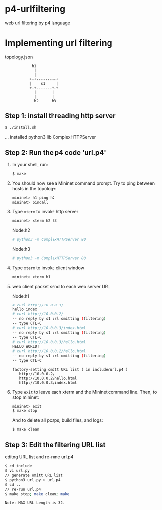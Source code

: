 # p4-urlfiltering
web url filtering by p4 language


# Implementing url filtering 

topology.json

                h1
                 |
                 |
               +-+---------+
               |    s1     |
               +-+-------+-+
                 |       |
                 |       |
                 h2      h3


## Step 1: install threading http server

   ```bash
   $ ./install.sh
   ```
   ... installed python3 lib ComplexHTTPServer


## Step 2: Run the p4 code 'url.p4'

1. In your shell, run:

   ```bash
   $ make 
   ```

2. You should now see a Mininet command prompt. Try to ping between
   hosts in the topology:
   ```bash
   mininet> h1 ping h2
   mininet> pingall
   ```

3. Type `xterm` to invoke http server
   ```bash
   mininet> xterm h2 h3
   ```
   Node:h2
   ```bash
   # python3 -m ComplexHTTPServer 80
   ```

   Node:h3
   ```bash
   # python3 -m ComplexHTTPServer 80
   ```


4. Type `xterm` to invoke client window
   ```bash
   mininet> xterm h1
   ```

5. web client packet send to each web server URL

   Node:h1
   ```bash
   # curl http://10.0.0.3/
   hello index
   # curl http://10.0.0.2/
   -- no reply by s1 url omitting (filtering)
   -- type CTL-C
   # curl http://10.0.0.3/index.html
   -- no reply by s1 url omitting (filtering)
   -- type CTL-C
   # curl http://10.0.0.3/hello.html
   HELLO WORLD!
   # curl http://10.0.0.2/hello.html
   -- no reply by s1 url omitting (filtering)
   -- type CTL-C
   ```

   ```
   factory-setting omitt URL list ( in include/url.p4 )
	  http://10.0.0.2/
	  http://10.0.0.2/hello.html
	  http://10.0.0.3/index.html
   ```


6. Type `exit` to leave each xterm and the Mininet command line.
   Then, to stop mininet:
   ```bash
   mininet> exit
   $ make stop
   ```
   And to delete all pcaps, build files, and logs:
   ```bash
   $ make clean
   ```


## Step 3: Edit the filtering URL list

   editng URL list and re-rune url.p4

   ```bash
   $ cd include
   $ vi url.py
   // generate omitt URL list
   $ python3 url.py > url.p4
   $ cd ..
   // re-run url.p4
   $ make stop; make clean; make 
   ```
   
   ```
   Note: MAX URL Length is 32.
   ```

